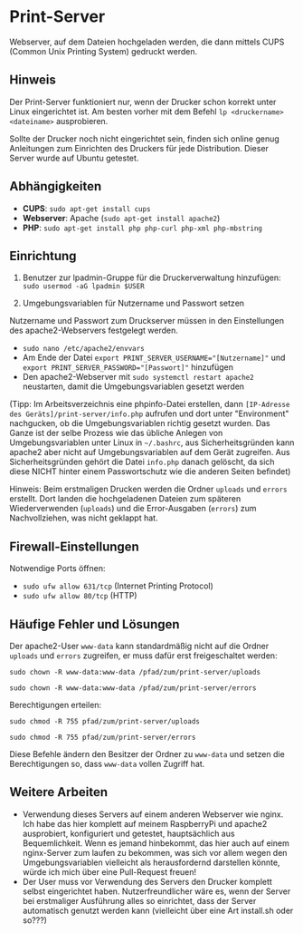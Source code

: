 # Print-Server
Webserver, auf dem Dateien hochgeladen werden, die dann mittels CUPS (Common Unix Printing System) gedruckt werden.

## Hinweis
Der Print-Server funktioniert nur, wenn der Drucker schon korrekt unter Linux eingerichtet ist. Am besten vorher mit dem Befehl `lp <druckername> <dateiname>` ausprobieren. 

Sollte der Drucker noch nicht eingerichtet sein, finden sich online genug Anleitungen zum Einrichten des Druckers für jede Distribution. Dieser Server wurde auf Ubuntu getestet.

## Abhängigkeiten
- **CUPS**: `sudo apt-get install cups`
- **Webserver**: Apache (`sudo apt-get install apache2`)
- **PHP**: `sudo apt-get install php php-curl php-xml php-mbstring`

## Einrichtung
1. Benutzer zur lpadmin-Gruppe für die Druckerverwaltung hinzufügen: `sudo usermod -aG lpadmin $USER`

2. Umgebungsvariablen für Nutzername und Passwort setzen

Nutzername und Passwort zum Druckserver müssen in den Einstellungen des apache2-Webservers festgelegt werden.

- `sudo nano /etc/apache2/envvars`
- Am Ende der Datei `export PRINT_SERVER_USERNAME="[Nutzername]"` und `export PRINT_SERVER_PASSWORD="[Passwort]"` hinzufügen
- Den apache2-Webserver mit `sudo systemctl restart apache2` neustarten, damit die Umgebungsvariablen gesetzt werden

(Tipp: Im Arbeitsverzeichnis eine phpinfo-Datei erstellen, dann `[IP-Adresse des Geräts]/print-server/info.php` aufrufen und dort unter "Environment" nachgucken, ob die Umgebungsvariablen richtig gesetzt wurden. Das Ganze ist der selbe Prozess wie das übliche Anlegen von Umgebungsvariablen unter Linux in `~/.bashrc`, aus Sicherheitsgründen kann apache2 aber nicht auf Umgebungsvariablen auf dem Gerät zugreifen. Aus Sicherheitsgründen gehört die Datei `info.php` danach gelöscht, da sich diese NICHT hinter einem Passwortschutz wie die anderen Seiten befindet)

Hinweis: Beim erstmaligen Drucken werden die Ordner `uploads` und `errors` erstellt. Dort landen die hochgeladenen Dateien zum späteren Wiederverwenden (`uploads`) und die Error-Ausgaben (`errors`) zum Nachvollziehen, was nicht geklappt hat.

## Firewall-Einstellungen
Notwendige Ports öffnen:
- `sudo ufw allow 631/tcp` (Internet Printing Protocol)
- `sudo ufw allow 80/tcp` (HTTP)

## Häufige Fehler und Lösungen
Der apache2-User `www-data` kann standardmäßig nicht auf die Ordner `uploads` und `errors` zugreifen, er muss dafür erst freigeschaltet werden:

`sudo chown -R www-data:www-data /pfad/zum/print-server/uploads`

`sudo chown -R www-data:www-data /pfad/zum/print-server/errors`

Berechtigungen erteilen:

`sudo chmod -R 755 pfad/zum/print-server/uploads`

`sudo chmod -R 755 pfad/zum/print-server/errors`

Diese Befehle ändern den Besitzer der Ordner zu `www-data` und setzen die Berechtigungen so, dass `www-data` vollen Zugriff hat.

## Weitere Arbeiten
- Verwendung dieses Servers auf einem anderen Webserver wie nginx. Ich habe das hier komplett auf meinem RaspberryPi und apache2 ausprobiert, konfiguriert und getestet, hauptsächlich aus Bequemlichkeit. Wenn es jemand hinbekommt, das hier auch auf einem nginx-Server zum laufen zu bekommen, was sich vor allem wegen den Umgebungsvariablen vielleicht als herausfordernd darstellen könnte, würde ich mich über eine Pull-Request freuen!
- Der User muss vor Verwendung des Servers den Drucker komplett selbst eingerichtet haben. Nutzerfreundlicher wäre es, wenn der Server bei erstmaliger Ausführung alles so einrichtet, dass der Server automatisch genutzt werden kann (vielleicht über eine Art install.sh oder so???)
